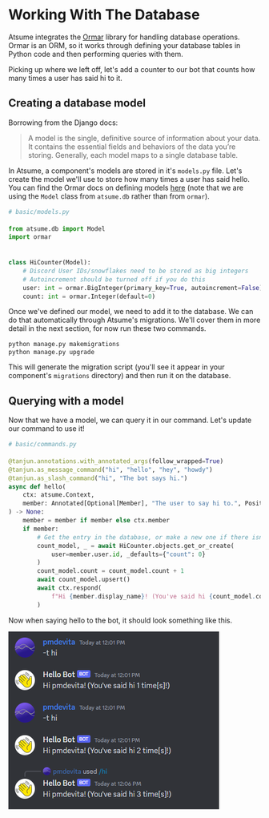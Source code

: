 # Working With The Database

Atsume integrates the [Ormar](https://collerek.github.io/ormar/) library for handling 
database operations. Ormar is an ORM, so it works through defining your 
database tables in Python code and then performing queries with them.

Picking up where we left off, let's add a counter to our bot that counts how many 
times a user has said hi to it. 

## Creating a database model

Borrowing from the Django docs:

> A model is the single, definitive source of information about your data. It contains the essential fields and behaviors of the data you’re storing. Generally, each model maps to a single database table.

In Atsume, a component's models are stored in it's `models.py` file. Let's create the model we'll use 
to store how many times a user has said hello. You can find the Ormar docs on defining models 
[here](https://collerek.github.io/ormar/models/) (note that we are using the `Model` class from `atsume.db` 
rather than from `ormar`).

```python
# basic/models.py

from atsume.db import Model
import ormar


class HiCounter(Model):
    # Discord User IDs/snowflakes need to be stored as big integers
    # Autoincrement should be turned off if you do this
    user: int = ormar.BigInteger(primary_key=True, autoincrement=False)
    count: int = ormar.Integer(default=0)

```

Once we've defined our model, we need to add it to the database. We can do that automatically through Atsume's 
migrations. We'll cover them in more detail in the next section, for now run these two commands.

```shell
python manage.py makemigrations
python manage.py upgrade
```

This will generate the migration script (you'll see it appear in your component's `migrations` directory) and 
then run it on the database.

## Querying with a model

Now that we have a model, we can query it in our command. Let's update our command to use it!

```python
# basic/commands.py

@tanjun.annotations.with_annotated_args(follow_wrapped=True)
@tanjun.as_message_command("hi", "hello", "hey", "howdy")
@tanjun.as_slash_command("hi", "The bot says hi.")
async def hello(
    ctx: atsume.Context,
    member: Annotated[Optional[Member], "The user to say hi to.", Positional()] = None,
) -> None:
    member = member if member else ctx.member
    if member:
        # Get the entry in the database, or make a new one if there isn't one
        count_model, _ = await HiCounter.objects.get_or_create(
            user=member.user.id, _defaults={"count": 0}
        )
        count_model.count = count_model.count + 1
        await count_model.upsert()
        await ctx.respond(
            f"Hi {member.display_name}! (You've said hi {count_model.count} time[s]!)"
        )

```

Now when saying hello to the bot, it should look something like this.

![../img/hi_bot.png](../img/hi_bot.png)



